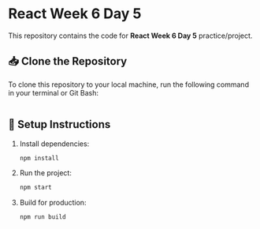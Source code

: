 # React Week 6 Day 5

This repository contains the code for **React Week 6 Day 5** practice/project.

## 📥 Clone the Repository

To clone this repository to your local machine, run the following command in your terminal or Git Bash:

```bash
```
## 🚀 Setup Instructions

1. Install dependencies:
   ```bash
   npm install
   ```

2. Run the project:
   ```bash
   npm start
   ```

3. Build for production:
   ```bash
   npm run build
   ```
